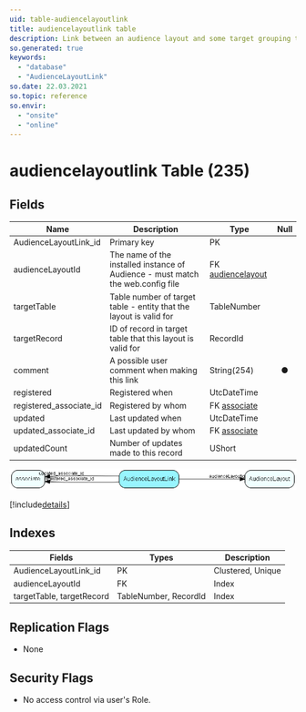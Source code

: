 ```yaml
---
uid: table-audiencelayoutlink
title: audiencelayoutlink table
description: Link between an audience layout and some target grouping table - might be Role or Category
so.generated: true
keywords:
  - "database"
  - "AudienceLayoutLink"
so.date: 22.03.2021
so.topic: reference
so.envir:
  - "onsite"
  - "online"
---
```


# audiencelayoutlink Table (235)

## Fields

| Name | Description | Type | Null |
|------|-------------|------|:----:|
|AudienceLayoutLink\_id|Primary key|PK| |
|audienceLayoutId|The name of the installed instance of Audience - must match the web.config file|FK [audiencelayout](audiencelayout.md)| |
|targetTable|Table number of target table - entity that the layout is valid for|TableNumber| |
|targetRecord|ID of record in target table that this layout is valid for|RecordId| |
|comment|A possible user comment when making this link|String(254)|&#x25CF;|
|registered|Registered when|UtcDateTime| |
|registered\_associate\_id|Registered by whom|FK [associate](associate.md)| |
|updated|Last updated when|UtcDateTime| |
|updated\_associate\_id|Last updated by whom|FK [associate](associate.md)| |
|updatedCount|Number of updates made to this record|UShort| |


![AudienceLayoutLink table relationship diagram](./media/AudienceLayoutLink.png)

[!include[details](./includes/AudienceLayoutLink.md)]

## Indexes

| Fields | Types | Description |
|--------|-------|-------------|
|AudienceLayoutLink\_id |PK |Clustered, Unique |
|audienceLayoutId |FK |Index |
|targetTable, targetRecord |TableNumber, RecordId |Index |

## Replication Flags

* None

## Security Flags

* No access control via user's Role.

